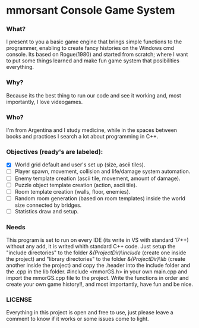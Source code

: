# **mmorsant Console Game System**

### **What?**
I present to you a basic game engine that brings simple functions to the programmer, enabling to create fancy histories on the Windows cmd console.
Its based on Rogue(1980) and started from scratch; where I want to put some things learned and make fun game system that posibilities everything.

### **Why?**
Because its the best thing to run our code and see it working and, most importantly, I love videogames.

### **Who?**
I'm from Argentina and I study medicine, while in the spaces between books and practices I search a lot about programming in C++.

### **Objectives** (ready's are labeled):
- [x] World grid default and user's set up (size, ascii tiles).
- [ ] Player spawn, movement, collision and life/damage system automation.
- [ ] Enemy template creation (ascii tile, movement, amount of damage).
- [ ] Puzzle object template creation (action, ascii tile).
- [ ] Room template creation (walls, floor, enemies).
- [ ] Random room generation (based on room templates) inside the world size connected by bridges.
- [ ] Statistics draw and setup.

### **Needs**
This program is set to run on every IDE (its write in VS with standard 17++) without any add, it is writed whith standard C++ code.
Just setup the "include directories" to the folder *&(ProjectDir)\include* (create one inside the project) and "library directories" to the folder *&(ProjectDir)\lib* (create another inside the project) and copy the .header into the include folder and the .cpp in the lib folder. #include <mmorGS.h> in your own main.cpp and import the mmorGS.cpp file to the project. Write the functions in order and create your own game history!!, and most importantly, have fun and be nice.

### **LICENSE**
Everything in this project is open and free to use, just please leave a comment to know if it works or some issues come to light.
